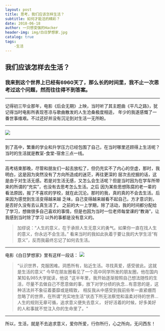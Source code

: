 ```yaml
---
layout: post
title: 思考，我们应该怎样生活？
subtitle: 如何才能活的精彩？
date: 2018-06-18
author: 一只想变强的Hacker
header-img: img/白日梦想家.jpg
catalog: true
tags: 
    -生活
---
```

## 我们应该怎样去生活？
### 我来到这个世界上已经有**6960**天了，那么长的时间里，我不止一次思考过这个问题，然而往往得不到答案。
  ***
  记得初三毕业那年，电影《后会无期》上映，当时听了其主题曲《平凡之路》，犹记得当时电影所表现苍凉与歌曲散发的人生沧桑极度相适，
  年少的我遂感慨了一番世事维艰。不过还好并没有沉沦到对生活一无所盼。
  ***
  ![](http://image11.m1905.cn/uploadfile/2014/0528/20140528092832805044.jpg)
  ***
  到了高中，繁重的学业和升学压力已经包围了自己，在当时哪里还顾得上生活呢？当时的生活就是教室-食堂-宿舍三点一线。
  ***
  高考结束那晚，尽管和朋友们一起去放松了，但仍充实不了内心的空虚，那时，我明白，这是因为突然没有了方向所造成的迷茫，再往更深的
  层次去挖掘的话，这是由于对生活无感。若是对生活无感，又怎么会生活呢？但是当时因为在学车所带来的所谓的“充实”，也没有去思考怎么生活。之后
  因为某些思想陈腐的老一辈的看法原因，报了不喜欢的学校，就在此沉沦。那时的我，真的真的不会去生活。后来因为感觉到生活变得越来越
  乏味，自己变得越来越看不起自己，方才意识到，是否好久没有去认真生活了。
  之前的大一上学期，除了活动，我的时间都分配给了学习，想做很多自己喜欢的事情，但是也因为当时一位老师每堂课的“教诲”，让我感到当时除了学习
  以外的事都是没有意义的。
>加缪说：“人生的意义，在于承担人生无意义的勇气。如果你一直在找人生的意义，你永远不会生活。”
  看来当时的我如此执着于要让我的大学生活“有意义”，反而我最终忘记了如何去生活。
  ***
  电影《白日梦想家》里有这样一段话：
  ![](https://wx4.sinaimg.cn/mw1024/005Is5bhly1fsfdf5cornj30zk0k0akp.jpg)
>“认识世界，克服困难。洞悉所有，贴近生活。寻找真爱，感受彼此。这就是生活的意义”
 今早在朋友圈看见了一个高中同学所发的朋友圈，他在国内某知名985大学就读，他说
>"这半年里，我开始逐渐按照自己想法随性的生活，尽量不去做自己不愿意做的事，放下对学分绩的执念...有意思的是，这种活法并不象征着萎靡或是精致，
相反我从中感受到我前些年一直紧绷而忽略了的世界，在所谓"充实地生活"状态下所无法察觉和温柔对待的世界...人生的规则无章可循，追求意义便失去意义，
好好活着的时候，好多美好的人和事就不觉注入你的生命里了。"
***
所以，生活，就是不去追求意义，爱你所爱，行你所行，心之所向，无问西东！
